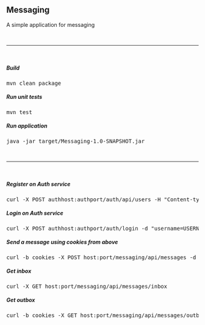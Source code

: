 ## Messaging

A simple application for messaging

<br>
<hr>
<br>

##### Build

<pre>
mvn clean package
</pre>

##### Run unit tests

<pre>
mvn test
</pre>

##### Run application

<pre>
java -jar target/Messaging-1.0-SNAPSHOT.jar
</pre>

<br>
<hr>
<br>

##### Register on Auth service

<pre>
curl -X POST authhost:authport/auth/api/users -H "Content-type:application/json" -d "{"username":"USERNAME","password":"PASSWORD"}"
</pre>

##### Login on Auth service

<pre>
curl -X POST authhost:authport/auth/login -d "username=USERNAME&password=PASSWORD" -c cookies
</pre>

##### Send a message using cookies from above

<pre>
curl -b cookies -X POST host:port/messaging/api/messages -d "{\"to\":\"someUser\",\"subject\":\"someSubject\",\"body\":\"someBody\"}" -H "Content-type:application/json"
</pre>

##### Get inbox

<pre>
curl -X GET host:port/messaging/api/messages/inbox
</pre>

##### Get outbox

<pre>
curl -b cookies -X GET host:port/messaging/api/messages/outbox
</pre>